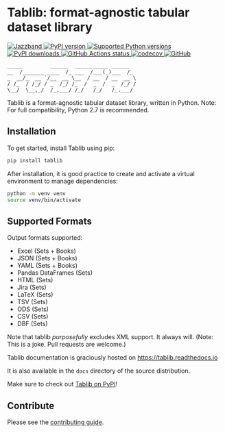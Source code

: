# Tablib: format-agnostic tabular dataset library

[
![Jazzband](https://jazzband.co/static/img/badge.svg)
](https://jazzband.co/)
[
![PyPI version](https://img.shields.io/pypi/v/tablib.svg)
](https://pypi.org/project/tablib/)
[
![Supported Python versions](https://img.shields.io/pypi/pyversions/tablib.svg)
](https://pypi.org/project/tablib/)
[
![PyPI downloads](https://img.shields.io/pypi/dm/tablib.svg)
](https://pypistats.org/packages/tablib)
[
![GitHub Actions status](https://github.com/jazzband/tablib/workflows/Test/badge.svg)
](https://github.com/jazzband/tablib/actions)
[
![codecov](https://codecov.io/gh/jazzband/tablib/branch/master/graph/badge.svg)
](https://codecov.io/gh/jazzband/tablib)
[
![GitHub](https://img.shields.io/github/license/jazzband/tablib.svg)
](LICENSE)

    _____         ______  ___________ ______
    __  /_______ ____  /_ ___  /___(_)___  /_
    _  __/_  __ `/__  __ \__  / __  / __  __ \
    / /_  / /_/ / _  /_/ /_  /  _  /  _  /_/ /
    \__/  \__,_/  /_.___/ /_/   /_/   /_.___/


Tablib is a format-agnostic tabular dataset library, written in Python.
Note: For full compatibility, Python 2.7 is recommended.

## Installation

To get started, install Tablib using pip:
```bash
pip install tablib
```

After installation, it is good practice to create and activate a virtual environment to manage dependencies:
```bash
python -m venv venv
source venv/bin/activate
```

## Supported Formats

Output formats supported:

- Excel (Sets + Books)
- JSON (Sets + Books)
- YAML (Sets + Books)
- Pandas DataFrames (Sets)
- HTML (Sets)
- Jira (Sets)
- LaTeX (Sets)
- TSV (Sets)
- ODS (Sets)
- CSV (Sets)
- DBF (Sets)

Note that tablib *purposefully* excludes XML support. It always will. (Note: This is a
joke. Pull requests are welcome.)

Tablib documentation is graciously hosted on https://tablib.readthedocs.io

It is also available in the ``docs`` directory of the source distribution.

Make sure to check out [Tablib on PyPI](https://pypi.org/project/tablib/)!

## Contribute

Please see the [contributing guide](https://github.com/jazzband/tablib/blob/master/.github/CONTRIBUTING.md).